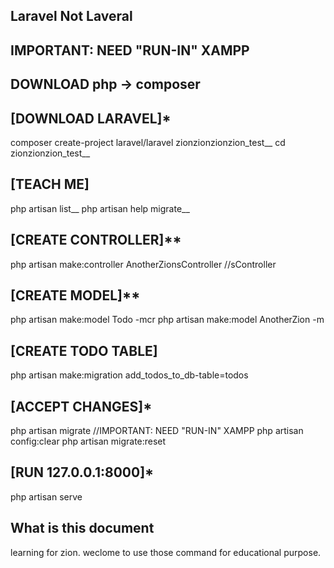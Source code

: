 
## Laravel Not Laveral

## IMPORTANT: NEED "RUN-IN" XAMPP
## DOWNLOAD php -> composer


## [DOWNLOAD LARAVEL]*
composer create-project laravel/laravel zionzionzionzion_test__
cd zionzionzion_test__

## [TEACH ME]
php artisan list__
php artisan help migrate__

## [CREATE CONTROLLER]**
php artisan make:controller AnotherZionsController 		//sController

## [CREATE MODEL]**
php artisan make:model Todo -mcr
php artisan make:model AnotherZion -m

## [CREATE TODO TABLE]
php artisan make:migration add_todos_to_db-table=todos


## [ACCEPT CHANGES]*
php artisan migrate							//IMPORTANT: NEED "RUN-IN" XAMPP
php artisan config:clear
php artisan migrate:reset


## [RUN 127.0.0.1:8000]*
php artisan serve

## What is this document
learning for zion. weclome to use those command for educational purpose.
